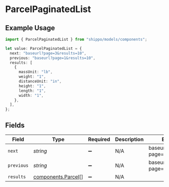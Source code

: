 # ParcelPaginatedList

## Example Usage

```typescript
import { ParcelPaginatedList } from "shippo/models/components";

let value: ParcelPaginatedList = {
  next: "baseurl?page=3&results=10",
  previous: "baseurl?page=1&results=10",
  results: [
    {
      massUnit: "lb",
      weight: "1",
      distanceUnit: "in",
      height: "1",
      length: "1",
      width: "1",
    },
  ],
};
```

## Fields

| Field                                                    | Type                                                     | Required                                                 | Description                                              | Example                                                  |
| -------------------------------------------------------- | -------------------------------------------------------- | -------------------------------------------------------- | -------------------------------------------------------- | -------------------------------------------------------- |
| `next`                                                   | *string*                                                 | :heavy_minus_sign:                                       | N/A                                                      | baseurl?page=3&results=10                                |
| `previous`                                               | *string*                                                 | :heavy_minus_sign:                                       | N/A                                                      | baseurl?page=1&results=10                                |
| `results`                                                | [components.Parcel](../../models/components/parcel.md)[] | :heavy_minus_sign:                                       | N/A                                                      |                                                          |